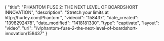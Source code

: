 {
    "title": "PHANTOM FUSE 2: THE NEXT LEVEL OF BOARDSHORT INNOVATION",
    "description": "Stretch your limits at http:\/\/hurley.com\/Phantom.",
    "videoid": "158437",
    "date_created": "1398292478",
    "date_modified": "1418181330",
    "type": "captivate",
    "layout": "video",
    "url": "\/v\/phantom-fuse-2-the-next-level-of-boardshort-innovation\/158437"
}